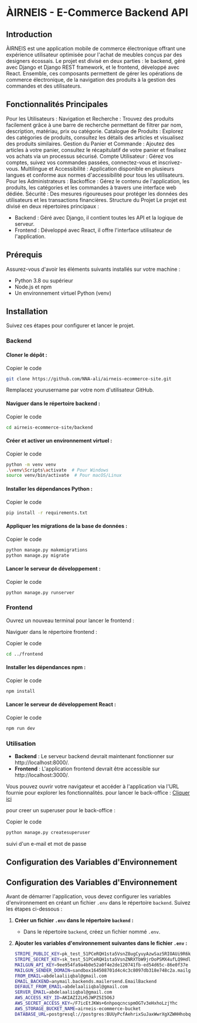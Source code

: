 # ÀIRNEIS - E-Commerce Backend API
## Introduction
ÀIRNEIS est une application mobile de commerce électronique offrant une expérience utilisateur optimisée pour l'achat de meubles conçus par des designers écossais. Le projet est divisé en deux parties : le backend, géré avec Django et Django REST framework, et le frontend, développé avec React. Ensemble, ces composants permettent de gérer les opérations de commerce électronique, de la navigation des produits à la gestion des commandes et des utilisateurs.

## Fonctionnalités Principales
Pour les Utilisateurs :
Navigation et Recherche : Trouvez des produits facilement grâce à une barre de recherche permettant de filtrer par nom, description, matériau, prix ou catégorie.
Catalogue de Produits : Explorez des catégories de produits, consultez les détails des articles et visualisez des produits similaires.
Gestion du Panier et Commande : Ajoutez des articles à votre panier, consultez le récapitulatif de votre panier et finalisez vos achats via un processus sécurisé.
Compte Utilisateur : Gérez vos comptes, suivez vos commandes passées, connectez-vous et inscrivez-vous.
Multilingue et Accessibilité : Application disponible en plusieurs langues et conforme aux normes d'accessibilité pour tous les utilisateurs.
Pour les Administrateurs :
Backoffice : Gérez le contenu de l'application, les produits, les catégories et les commandes à travers une interface web dédiée.
Sécurité : Des mesures rigoureuses pour protéger les données des utilisateurs et les transactions financières.
Structure du Projet
Le projet est divisé en deux répertoires principaux :

- Backend : Géré avec Django, il contient toutes les API et la logique de serveur.
- Frontend : Développé avec React, il offre l'interface utilisateur de l'application.


## Prérequis
Assurez-vous d'avoir les éléments suivants installés sur votre machine :

- Python 3.8 ou supérieur
- Node.js et npm
- Un environnement virtuel Python (venv)


## Installation
Suivez ces étapes pour configurer et lancer le projet.

### Backend
#### Cloner le dépôt :

Copier le code
```bash
git clone https://github.com/NNA-ali/airneis-ecommerce-site.git
```

Remplacez yourusername par votre nom d'utilisateur GitHub.

#### Naviguer dans le répertoire backend :

Copier le code
```bash
cd airneis-ecommerce-site/backend
```

#### Créer et activer un environnement virtuel :

Copier le code
```bash
python -m venv venv
.\venv\Scripts\activate  # Pour Windows
source venv/bin/activate  # Pour macOS/Linux
```

#### Installer les dépendances Python :

Copier le code
```bash
pip install -r requirements.txt
```

#### Appliquer les migrations de la base de données :

Copier le code
```bash
python manage.py makemigrations
python manage.py migrate
```

#### Lancer le serveur de développement :

Copier le code
```bash
python manage.py runserver
```

### Frontend
Ouvrez un nouveau terminal pour lancer le frontend :

Naviguer dans le répertoire frontend :

Copier le code
```bash
cd ../frontend
```

#### Installer les dépendances npm :

Copier le code
```bash
npm install
```

#### Lancer le serveur de développement React :

Copier le code
```bash
npm run dev
```

### Utilisation
- __Backend__ : Le serveur backend devrait maintenant fonctionner sur http://localhost:8000/.
- __Frontend__ : L'application frontend devrait être accessible sur http://localhost:3000/.

Vous pouvez ouvrir votre navigateur et accéder à l'application via l'URL fournie pour explorer les fonctionnalités.
pour lancer le back-office : [Cliquer ici](http://127.0.0.1:8000/admin/)

pour creer un superuser pour le back-office :

Copier le code
```bash
python manage.py createsuperuser 
```
suivi d'un e-mail et mot de passe
## Configuration des Variables d'Environnement
## Configuration des Variables d'Environnement

Avant de démarrer l'application, vous devez configurer les variables d'environnement en créant un fichier `.env` dans le répertoire `backend`. Suivez les étapes ci-dessous :

1. **Créer un fichier `.env` dans le répertoire `backend` :**
   - Dans le répertoire `backend`, créez un fichier nommé `.env`.

2. **Ajouter les variables d'environnement suivantes dans le fichier `.env` :**
   ```bash
   STRIPE_PUBLIC_KEY=pk_test_51PCeRQH1sta5VsnZ8ugCyuyAzwSaz5RIOAUi9R6kyif22gu2IudnTeVhCpitJsHXDEXMcKn2FdRo6PkN2yR881MD00R9NtcCAC
   STRIPE_SECRET_KEY=sk_test_51PCeRQH1sta5VsnZNRXTbW9jrDoPSMX4ufLQ9HdlNXnjnxZin1S9C9a85JDrDefgmblFRm1uuqOfRshEbv5GJqr500Oymcrr4V
   MAILGUN_API_KEY=9ee954fa9a4b0e52a0f4e2de120741fb-ed54d65c-86e0f37e
   MAILGUN_SENDER_DOMAIN=sandbox164508701d4c4c3c8097db318e748c2a.mailgun.org
   FROM_EMAIL=abdelaaliiqbal@gmail.com
   EMAIL_BACKEND=anymail.backends.mailersend.EmailBackend
   DEFAULT_FROM_EMAIL=abdelaaliiqbal@gmail.com
   SERVER_EMAIL=abdelaaliiqbal@gmail.com
   AWS_ACCESS_KEY_ID=AKIAZI2LH5JWPZ5I5O6J
   AWS_SECRET_ACCESS_KEY=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
   AWS_STORAGE_BUCKET_NAME=airneis-ecommerce-bucket
   DATABASE_URL=postgresql://postgres:BUUyPcfAehrixSuJaxWwrXgXZWHHhobq@roundhouse.proxy.rlwy.net:18059/railway
